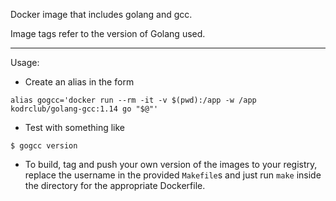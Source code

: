 Docker image that includes golang and gcc.

Image tags refer to the version of Golang used.

---

Usage:

- Create an alias in the form

```
alias gogcc='docker run --rm -it -v $(pwd):/app -w /app kodrclub/golang-gcc:1.14 go "$@"'
```

- Test with something like

```
$ gogcc version
```

- To build, tag and push your own version of the images to your registry, replace the username in the provided `Makefile`s and just run `make` inside the directory for the appropriate Dockerfile.

